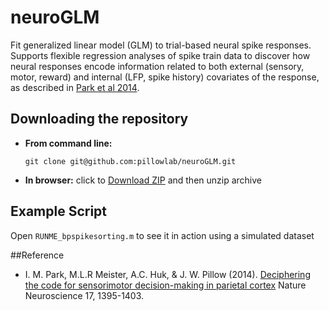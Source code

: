 neuroGLM
=========================

Fit generalized linear model (GLM) to trial-based neural spike
responses.  Supports flexible regression analyses of spike train data
to discover how neural responses encode information related to both
external (sensory, motor, reward) and internal (LFP, spike history)
covariates of the response, as described in
[Park et al 2014](http://pillowlab.princeton.edu/pubs/abs_ParkI_NN14.html).


Downloading the repository
------------

- **From command line:**

     ```git clone git@github.com:pillowlab/neuroGLM.git```

- **In browser:**   click to
  [Download ZIP](https://github.com/jpillow/BinaryPursuitSpikeSorting/archive/master.zip)
  and then unzip archive


Example Script
-
Open ``RUNME_bpspikesorting.m`` to see it in action using a simulated
dataset

##Reference

- I. M. Park, M.L.R Meister, A.C. Huk, &  J. W. Pillow
 (2014).
 [Deciphering the code for sensorimotor decision-making in parietal cortex](http://pillowlab.princeton.edu/pubs/abs_ParkI_NN14.html) Nature Neuroscience 17, 1395-1403.
